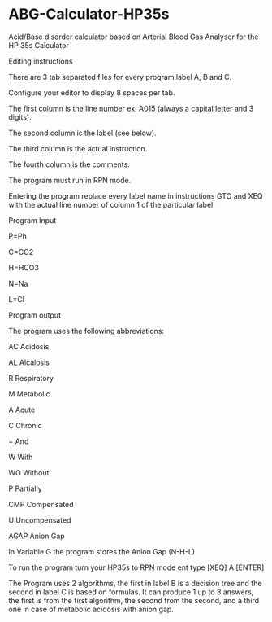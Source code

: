 # ABG-Calculator-HP35s
Acid/Base disorder calculator based on Arterial Blood Gas Analyser for the HP 35s Calculator 

Editing instructions

There are 3 tab separated files for every program label A, B and C.

Configure your editor to display 8 spaces per tab.

The first column is the line number ex. A015 (always a capital letter and 3 digits).

The second column is the label (see below).

The third column is the actual instruction.

The fourth column is the comments.

The program must run in RPN mode.

Entering the program replace every label name in instructions GTO and XEQ with the actual line number of column 1 of the particular label.


Program Input

P=Ph

C=CO2

H=HCO3

N=Na

L=Cl

Program output

The program uses the following abbreviations:

AC	Acidosis

AL	Alcalosis

R	Respiratory

M	Metabolic

A	Acute

C	Chronic

\+	And

W	With

WO	Without

P	Partially

CMP	Compensated

U	Uncompensated

AGAP	Anion Gap


In Variable G the program stores the Anion Gap (N-H-L)

To run the program turn your HP35s to RPN mode ent type [XEQ] A [ENTER]


The Program uses 2 algorithms, the first in label B is a decision tree and the second in label C is based on formulas.
It can produce 1 up to 3 answers, the first is from the first algorithm, the second from the second, and a third one in case of metabolic acidosis with anion gap.
